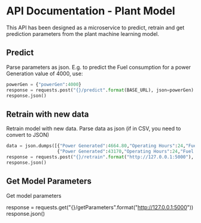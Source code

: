 # API Documentation - Plant Model #

This API has been designed as a microservice to predict, retrain and get prediction parameters from the plant machine learning model.


## Predict ##

Parse parameters as json. E.g. to predict the Fuel consumption for a power Generation value of 4000, use:

```python
powerGen = {"powerGen":4000}
response = requests.post("{}/predict".format(BASE_URL), json=powerGen) #The BASE_URL is usually servername:5000 ("http://127.0.0.1:5000")
response.json()
```

## Retrain with new data ##

Retrain model with new data. Parse data as json (if in CSV, you need to convert to JSON)

```python
data = json.dumps([{"Power Generated":4664.80,"Operating Hours":24,"Fuel Consumed":918900},
                   {"Power Generated":43170,"Operating Hours":24,"Fuel Consumed":883904}])
response = requests.post("{}/retrain".format("http://127.0.0.1:5000"), json = data)
response.json()
```

## Get Model Parameters ##

Get model parameters

response = requests.get("{}/getParameters".format("http://127.0.0.1:5000"))
response.json()